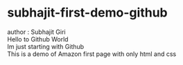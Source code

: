 # subhajit-first-demo-github
author : Subhajit Giri
<br>
Hello to Github World
<br>
Im just starting with Github
<br>
This is a demo of Amazon first page with only html and css

